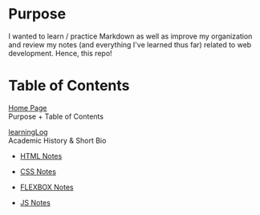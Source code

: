 # Purpose
I wanted to learn / practice Markdown as well as improve my organization and review my notes (and everything I've learned thus far) related to web development. Hence, this repo!

# Table of Contents

[Home Page](https://github.com/cased27/learningLog)
<br>Purpose + Table of Contents

[learningLog](https://github.com/cased27/learningLog/blob/master/learningLog.md)
<br>Academic History & Short Bio

- [HTML Notes](https://github.com/cased27/learningLog/blob/master/HTMLnotes.md)

- [CSS Notes](https://github.com/cased27/learningLog/blob/master/CSSnotes.md)

- [FLEXBOX Notes](https://github.com/cased27/learningLog/blob/master/FLEXBOXnotes.md)

- [JS Notes](https://github.com/cased27/learningLog/blob/master/JSnotes.md)


